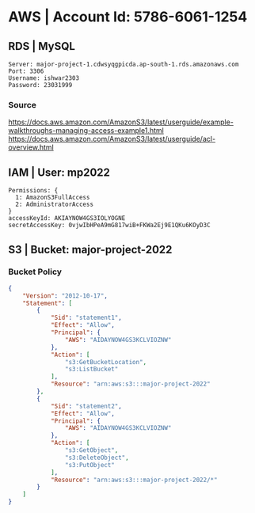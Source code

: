 # AWS | Account Id: 5786-6061-1254

## RDS | MySQL 
```
Server: major-project-1.cdwsyqgpicda.ap-south-1.rds.amazonaws.com
Port: 3306
Username: ishwar2303
Password: 23031999
```

### Source 
https://docs.aws.amazon.com/AmazonS3/latest/userguide/example-walkthroughs-managing-access-example1.html
https://docs.aws.amazon.com/AmazonS3/latest/userguide/acl-overview.html

## IAM | User: mp2022
```
Permissions: {
  1: AmazonS3FullAccess
  2: AdministratorAccess
}
accessKeyId: AKIAYNOW4GS3IOLYOGNE
secretAccessKey: 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
```

## S3 | Bucket: major-project-2022 

### Bucket Policy
```json
{
    "Version": "2012-10-17",
    "Statement": [
        {
            "Sid": "statement1",
            "Effect": "Allow",
            "Principal": {
                "AWS": "AIDAYNOW4GS3KCLVIOZNW"
            },
            "Action": [
                "s3:GetBucketLocation",
                "s3:ListBucket"
            ],
            "Resource": "arn:aws:s3:::major-project-2022"
        },
        {
            "Sid": "statement2",
            "Effect": "Allow",
            "Principal": {
                "AWS": "AIDAYNOW4GS3KCLVIOZNW"
            },
            "Action": [
                "s3:GetObject",
                "s3:DeleteObject",
                "s3:PutObject"
            ],
            "Resource": "arn:aws:s3:::major-project-2022/*"
        }
    ]
}
```

